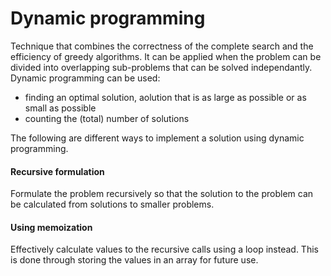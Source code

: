 # Dynamic programming
Technique that combines the correctness of the complete search and the efficiency of greedy algorithms. It can be applied when the problem can be divided into overlapping sub-problems that can be solved independantly. Dynamic programming can be used:
- finding an optimal solution, aolution that is as large as possible or as small as possible
- counting the (total) number of solutions

The following are different ways to implement a solution using dynamic programming.
#### Recursive formulation
Formulate the problem recursively so that the solution to the problem can be calculated from solutions to smaller problems.

#### Using memoization
Effectively calculate values to the recursive calls using a loop instead. This is done through storing the values in an array for future use. 